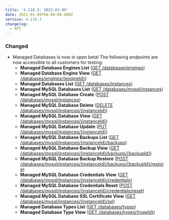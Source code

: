 ```yaml
---
title: '4.118.3: 2022-03-09'
date: 2022-03-09T04:00:00.000Z
version: 4.118.3
changelog:
  - API
---
```


### Changed

* Managed Databases is now in open beta! The following endpoints are now accessible to all customers for testing:
  * **Managed Database Engines List** ([GET /databases/engines](https://www.linode.com/docs/api/databases/#managed-database-engines-list))
  * **Managed Database Engine View** ([GET /databases/engines/{engineId}](https://www.linode.com/docs/api/databases/#managed-database-engine-view))
  * **Managed Databases List** ([GET /databases/instances](https://www.linode.com/docs/api/databases/#managed-databases-list))
  * **Managed MySQL Databases List** ([GET /databases/mysql/instances](https://www.linode.com/docs/api/databases/#managed-mysql-databases-list))
  * **Managed MySQL Database Create** ([POST /databases/mysql/instances](https://www.linode.com/docs/api/databases/#managed-mysql-database-create))
  * **Managed MySQL Database Delete** ([DELETE /databases/mysql/instances/{instanceId}](https://www.linode.com/docs/api/databases/#managed-mysql-database-delete))
  * **Managed MySQL Database View** ([GET /databases/mysql/instances/{instanceId}](https://www.linode.com/docs/api/databases/#managed-mysql-database-view))
  * **Managed MySQL Database Update** ([PUT /databases/mysql/instances/{instanceId}](https://www.linode.com/docs/api/databases/#managed-mysql-database-update))
  * **Managed MySQL Database Backups List** ([GET /databases/mysql/instances/{instanceId}/backups](https://www.linode.com/docs/api/databases/#managed-mysql-database-backups-list))
  * **Managed MySQL Database Backup View** ([GET /databases/mysql/instances/{instanceId}/backups/{backupId}](https://www.linode.com/docs/api/databases/#managed-mysql-database-backup-view))
  * **Managed MySQL Database Backup Restore** ([POST /databases/mysql/instances/{instanceId}/backups/{backupId}/restore](https://www.linode.com/docs/api/databases/#managed-mysql-database-backup-restore))
  * **Managed MySQL Database Credentials View** ([GET /databases/mysql/instances/{instanceId}/credentials](https://www.linode.com/docs/api/databases/#managed-mysql-database-credentials-view))
  * **Managed MySQL Database Credentials Reset** ([POST /databases/mysql/instances/{instanceId}/credentials/reset](https://www.linode.com/docs/api/databases/#managed-mysql-database-credentials-reset))
  * **Managed MySQL Database SSL Certificate View** ([GET /databases/mysql/instances/{instanceId}/ssl](https://www.linode.com/docs/api/databases/#managed-mysql-database-ssl-certificate-view))
  * **Managed Database Types List** ([GET /databases/types](https://www.linode.com/docs/api/databases/#managed-database-types-list))
  * **Managed Database Type View** ([GET /databases/types/{typeId}](https://www.linode.com/docs/api/databases/#managed-database-type-view))

